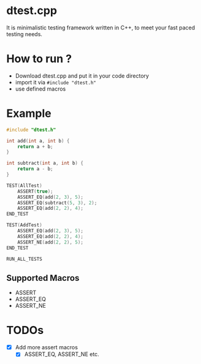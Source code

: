 # dtest.cpp

It is minimalistic testing framework written in C++, to meet your fast paced testing needs.

# How to run ?
- Download dtest.cpp and put it in your code directory
- import it via `#include "dtest.h"`
- use defined macros

# Example

```cpp
#include "dtest.h"

int add(int a, int b) {
    return a + b;
}

int subtract(int a, int b) {
    return a - b;
}

TEST(AllTest)
    ASSERT(true);
    ASSERT_EQ(add(2, 3), 5);
    ASSERT_EQ(subtract(5, 3), 2);
    ASSERT_EQ(add(2, 2), 4);
END_TEST

TEST(AddTest)
    ASSERT_EQ(add(2, 3), 5);
    ASSERT_EQ(add(2, 2), 4);
    ASSERT_NE(add(2, 2), 5);
END_TEST

RUN_ALL_TESTS
```

## Supported Macros
- ASSERT
- ASSERT_EQ
- ASSERT_NE


# TODOs
- [x] Add more assert macros
    - [x] ASSERT_EQ, ASSERT_NE etc.
